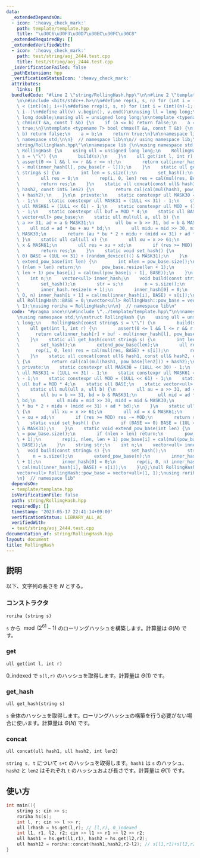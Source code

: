 ```yaml
---
data:
  _extendedDependsOn:
  - icon: ':heavy_check_mark:'
    path: template/template.hpp
    title: "\u30C6\u30F3\u30D7\u30EC\u30FC\u30C8"
  _extendedRequiredBy: []
  _extendedVerifiedWith:
  - icon: ':heavy_check_mark:'
    path: test/string/aoj_2444.test.cpp
    title: test/string/aoj_2444.test.cpp
  _isVerificationFailed: false
  _pathExtension: hpp
  _verificationStatusIcon: ':heavy_check_mark:'
  attributes:
    links: []
  bundledCode: "#line 2 \"string/RollingHash.hpp\"\n\n#line 2 \"template/template.hpp\"\
    \n\n#include <bits/stdc++.h>\n\n#define rep(i, s, n) for (int i = (int)(s); i\
    \ < (int)(n); i++)\n#define rrep(i, s, n) for (int i = (int)(n)-1; i >= (int)(s);\
    \ i--)\n#define all(v) v.begin(), v.end()\n\nusing ll = long long;\nusing ld =\
    \ long double;\nusing ull = unsigned long long;\n\ntemplate <typename T> bool\
    \ chmin(T &a, const T &b) {\n    if (a <= b) return false;\n    a = b;\n    return\
    \ true;\n}\ntemplate <typename T> bool chmax(T &a, const T &b) {\n    if (a >=\
    \ b) return false;\n    a = b;\n    return true;\n}\n\nnamespace lib {\n\nusing\
    \ namespace std;\n\n}  // namespace lib\n\n// using namespace lib;\n#line 4 \"\
    string/RollingHash.hpp\"\n\nnamespace lib {\n\nusing namespace std;\n\nstruct\
    \ RollingHash {\n    using ull = unsigned long long;\n    RollingHash(const string&\
    \ s = \"\") {\n        build(s);\n    }\n    ull get(int l, int r) {\n       \
    \ assert(0 <= l && l <= r && r <= n);\n        return cal(inner_hash[r] + buf\
    \ - mul(inner_hash[l], pow_base[r - l]));\n    }\n    static ull get_hash(const\
    \ string& s) {\n        int len = s.size();\n        set_hash();\n        extend_pow_base(len);\n\
    \        ull res = 0;\n        rep(i, 0, len) res = cal(mul(res, BASE) + s[i]);\n\
    \        return res;\n    }\n    static ull concat(const ull& hash1, const ull&\
    \ hash2, const int& len2) {\n        return cal(cal(mul(hash1, pow_base[len2]))\
    \ + hash2);\n    }\n\n  private:\n    static constexpr ull MASK30 = (1ULL << 30)\
    \ - 1;\n    static constexpr ull MASK31 = (1ULL << 31) - 1;\n    static constexpr\
    \ ull MASK61 = (1ULL << 61) - 1;\n    static constexpr ull MOD = (1ULL << 61)\
    \ - 1;\n    static constexpr ull buf = MOD * 4;\n    static ull BASE;\n    static\
    \ vector<ull> pow_base;\n    static ull mul(ull a, ull b) {\n        ull au =\
    \ a >> 31, ad = a & MASK31;\n        ull bu = b >> 31, bd = b & MASK31;\n    \
    \    ull mid = ad * bu + au * bd;\n        ull midu = mid >> 30, midd = mid &\
    \ MASK30;\n        return (au * bu * 2 + midu + (midd << 31) + ad * bd);\n   \
    \ }\n    static ull cal(ull x) {\n        ull xu = x >> 61;\n        ull xd =\
    \ x & MASK61;\n        ull res = xu + xd;\n        if (res >= MOD) res -= MOD;\n\
    \        return res;\n    }\n    static void set_hash() {\n        if (BASE ==\
    \ 0) BASE = (1UL << 31) + (random_device()() & MASK31);\n    }\n    static void\
    \ extend_pow_base(int len) {\n        int nlen = pow_base.size();\n        if\
    \ (nlen > len) return;\n        pow_base.resize(len + 1);\n        rep(i, nlen,\
    \ len + 1) pow_base[i] = cal(mul(pow_base[i - 1], BASE));\n    }\n    string str;\n\
    \    int n;\n    vector<ull> inner_hash;\n    void build(const string& s) {\n\
    \        set_hash();\n        str = s;\n        n = s.size();\n        extend_pow_base(n);\n\
    \        inner_hash.resize(n + 1);\n        inner_hash[0] = 0;\n        rep(i,\
    \ 0, n) inner_hash[i + 1] = cal(mul(inner_hash[i], BASE) + s[i]);\n    }\n};\n\
    ull RollingHash::BASE = 0;\nvector<ull> RollingHash::pow_base = vector<ull>(1,\
    \ 1);\nusing roriha = RollingHash;\n\n}  // namespace lib\n"
  code: "#pragma once\n\n#include \"../template/template.hpp\"\n\nnamespace lib {\n\
    \nusing namespace std;\n\nstruct RollingHash {\n    using ull = unsigned long\
    \ long;\n    RollingHash(const string& s = \"\") {\n        build(s);\n    }\n\
    \    ull get(int l, int r) {\n        assert(0 <= l && l <= r && r <= n);\n  \
    \      return cal(inner_hash[r] + buf - mul(inner_hash[l], pow_base[r - l]));\n\
    \    }\n    static ull get_hash(const string& s) {\n        int len = s.size();\n\
    \        set_hash();\n        extend_pow_base(len);\n        ull res = 0;\n  \
    \      rep(i, 0, len) res = cal(mul(res, BASE) + s[i]);\n        return res;\n\
    \    }\n    static ull concat(const ull& hash1, const ull& hash2, const int& len2)\
    \ {\n        return cal(cal(mul(hash1, pow_base[len2])) + hash2);\n    }\n\n \
    \ private:\n    static constexpr ull MASK30 = (1ULL << 30) - 1;\n    static constexpr\
    \ ull MASK31 = (1ULL << 31) - 1;\n    static constexpr ull MASK61 = (1ULL << 61)\
    \ - 1;\n    static constexpr ull MOD = (1ULL << 61) - 1;\n    static constexpr\
    \ ull buf = MOD * 4;\n    static ull BASE;\n    static vector<ull> pow_base;\n\
    \    static ull mul(ull a, ull b) {\n        ull au = a >> 31, ad = a & MASK31;\n\
    \        ull bu = b >> 31, bd = b & MASK31;\n        ull mid = ad * bu + au *\
    \ bd;\n        ull midu = mid >> 30, midd = mid & MASK30;\n        return (au\
    \ * bu * 2 + midu + (midd << 31) + ad * bd);\n    }\n    static ull cal(ull x)\
    \ {\n        ull xu = x >> 61;\n        ull xd = x & MASK61;\n        ull res\
    \ = xu + xd;\n        if (res >= MOD) res -= MOD;\n        return res;\n    }\n\
    \    static void set_hash() {\n        if (BASE == 0) BASE = (1UL << 31) + (random_device()()\
    \ & MASK31);\n    }\n    static void extend_pow_base(int len) {\n        int nlen\
    \ = pow_base.size();\n        if (nlen > len) return;\n        pow_base.resize(len\
    \ + 1);\n        rep(i, nlen, len + 1) pow_base[i] = cal(mul(pow_base[i - 1],\
    \ BASE));\n    }\n    string str;\n    int n;\n    vector<ull> inner_hash;\n \
    \   void build(const string& s) {\n        set_hash();\n        str = s;\n   \
    \     n = s.size();\n        extend_pow_base(n);\n        inner_hash.resize(n\
    \ + 1);\n        inner_hash[0] = 0;\n        rep(i, 0, n) inner_hash[i + 1] =\
    \ cal(mul(inner_hash[i], BASE) + s[i]);\n    }\n};\null RollingHash::BASE = 0;\n\
    vector<ull> RollingHash::pow_base = vector<ull>(1, 1);\nusing roriha = RollingHash;\n\
    \n}  // namespace lib"
  dependsOn:
  - template/template.hpp
  isVerificationFile: false
  path: string/RollingHash.hpp
  requiredBy: []
  timestamp: '2023-05-17 22:41:14+09:00'
  verificationStatus: LIBRARY_ALL_AC
  verifiedWith:
  - test/string/aoj_2444.test.cpp
documentation_of: string/RollingHash.hpp
layout: document
title: RollingHash
---
```


## 説明

以下、文字列の長さを $N$ とする。

### コンストラクタ

`roriha (string s)`

`s` から $\bmod (2^{61}-1)$ のローリングハッシュを構築します。計算量は $\Theta(N)$ です。

### get 

`ull get(int l, int r)`

0_indexed で `s[l,r)` のハッシュを取得します。計算量は $\Theta(1)$ です。

### get_hash

`ull get_hash(string s)`

`s` 全体のハッシュを取得します。ローリングハッシュの構築を行う必要がない場合に使います。計算量は $\Theta(N)$ です。

### concat

`ull concat(ull hash1, ull hash2, int len2)`

`string s, t` について `s+t` のハッシュを取得します。`hash1` は `s` のハッシュ、`hash2` と `len2` はそれぞれ `t` のハッシュおよび長さです。計算量は $\Theta(1)$ です。

## 使い方

```cpp
int main(){
    string s; cin >> s;
    roriha hs(s);
    int l, r; cin >> l >> r;
    ull lrhash = hs.get(l,r); // [l,r), 0_indexed
    int l1, r1, l2, r2; cin >> l1 >> r1 >> l2 >> r2;
    ull hash1 = hs.get(l1,r1), hash2 = hs.get(l2,r2);
    ull hash12 = roriha::concat(hash1,hash2,r2-l2); // s[l1,r1)+s[l2,r2) のハッシュを取得する
}

```
